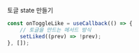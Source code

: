 토글 state 만들기
```javascript
const onToggleLike = useCallback(() => {
    // 토글을 만드는 메서드 방식
    setLiked((prev) => !prev);
}, []);
```